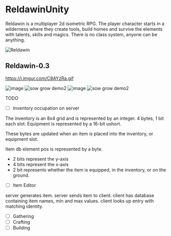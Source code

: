# ReldawinUnity
Reldawin is a multiplayer 2d isometric RPG. The player character starts in a wilderness where they create tools, build homes and survive the elements with talents, skills and magics. There is no class system, anyone can be anything.

![Reldawin](https://i.imgur.com/38DS2Wp.png)

## Reldawin-0.3

https://i.imgur.com/C8AYzRa.gif

![image](https://github.com/ThimbleFire/Reldawin/assets/14812476/d34e4bc6-4a94-4d19-8afb-ec084a64c209)
![sow grow demo2](https://github.com/ThimbleFire/Reldawin/assets/14812476/1651338e-8964-45a3-8e7f-2a7eb7b19ead)
![image](https://github.com/ThimbleFire/Reldawin/assets/14812476/a5af8b0e-445d-4272-a300-cc4dca819bf9)
![sow grow demo2](https://github.com/ThimbleFire/Reldawin/assets/14812476/cd1e3840-ebfb-44a5-92d8-d30670bfe17b)

TODO
* [ ] Inventory occupation on server

The inventory is an 8x4 grid and is represented by an integer. 4 bytes, 1 bit each slot.
Equipment is represented by a 16-bit ushort.

These bytes are updated when an item is placed into the inventory, or equipment slot.

Item db element pos is represented by a byte.
- 2 bits represent the y-axis
- 4 bits represent the x-axis
- 2 bit represents whether the item is equipped, in the inventory, or on the ground.



* [ ] Item Editor

server generates item.
server sends item to client.
client has database containing item names, min and max values.
client looks up entry with matching identity.

* [ ] Gathering
* [ ] Crafting
* [ ] Building
